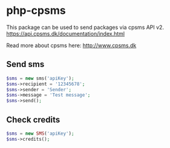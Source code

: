 # php-cpsms

This package can be used to send packages via cpsms API v2. https://api.cpsms.dk/documentation/index.html

Read more about cpsms here: http://www.cpsms.dk

## Send sms

```php
$sms = new sms('apiKey');
$sms->recipient = '12345678';
$sms->sender = 'Sender';
$sms->message = 'Test message';
$sms->send();
```

## Check credits

```php
$sms = new SMS('apiKey');
$sms->credits();
```

